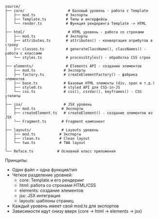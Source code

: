 ```
source/
├── core/                    # Базовый уровень - работа с Template
│   ├── mod.ts              # Экспорты
│   ├── Template.ts         # Типы и интерфейсы
│   └── render.ts           # Функция рендеринга Template -> HTML
│
├── html/                    # HTML уровень - работа со строками
│   ├── mod.ts              # Экспорты
│   ├── attributes.ts       # attributes() - конвертация атрибутов в строку
│   ├── classes.ts          # generateClassName(), classNames() - работа с классами
│   └── styles.ts           # processStyles() - обработка CSS строк
│
├── elements/               # Elements API - создание элементов
│   ├── mod.ts             # Экспорты
│   ├── factory.ts         # createElementFactory() - фабрика элементов
│   ├── base.ts            # Базовые HTML элементы (div, span и т.д.)
│   ├── styled.ts          # styled API для CSS-in-JS
│   └── css.ts             # css(), cssVar(), keyframes() - CSS утилиты
│
├── jsx/                   # JSX уровень
│   ├── mod.ts            # Экспорты
│   ├── createElement.ts   # createElement() - создание элементов из JSX
│   └── Fragment.ts       # Fragment компонент
│
├── layouts/              # Layouts уровень
│   ├── mod.ts           # Экспорты
│   ├── clean.ts         # Clean layout
│   └── twa.ts           # TWA layout
│
└── Reface.ts           # Основной класс приложения
```

Принципы:

- Один файл = одна функция/тип
- Четкое разделение уровней:
  - core: Template и его рендеринг
  - html: работа со строками HTML/CSS
  - elements: создание элементов
  - jsx: JSX интеграция
  - layouts: шаблоны страниц
- Каждый уровень имеет свой mod.ts для экспортов
- Зависимости идут снизу вверх (core -> html -> elements -> jsx)
